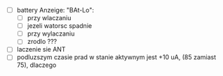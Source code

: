 - [ ] battery Anzeige: "BAt-Lo":
	- [ ] przy wlaczaniu
	- [ ] jezeli watorsc spadnie
	- [ ] przy wylaczaniu
	- [ ] zrodlo ???
- [ ] laczenie  sie ANT
- [ ] podluzszym czasie prad w stanie aktywnym jest +10 uA, (85 zamiast 75), dlaczego